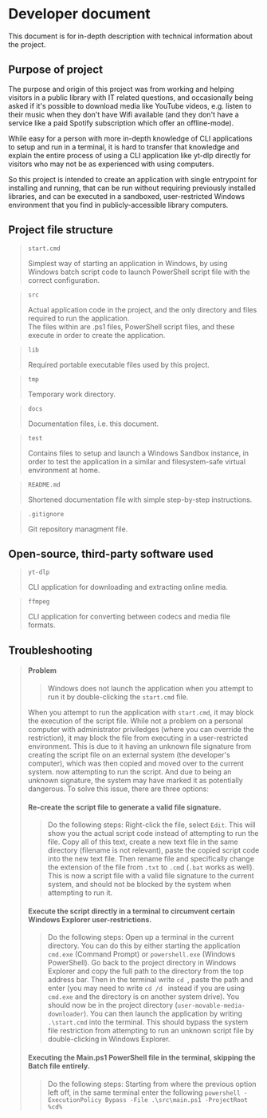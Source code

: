 # Developer document

This document is for in-depth description with technical information about the project.

## Purpose of project

The purpose and origin of this project was from working and helping visitors in a public library with IT related questions, and occasionally being asked if it's possible to download media like YouTube videos, e.g. listen to their music when they don't have Wifi available (and they don't have a service like a paid Spotify subscription which offer an offline-mode).

While easy for a person with more in-depth knowledge of CLI applications to setup and run in a terminal, it is hard to transfer that knowledge and explain the entire process of using a CLI application like yt-dlp directly for visitors who may not be as experienced with using computers.

So this project is intended to create an application with single entrypoint for installing and running, that can be run without requiring previously installed libraries, and can be executed in a sandboxed, user-restricted Windows environment that you find in publicly-accessible library computers.

## Project file structure

> ``start.cmd``
>
> Simplest way of starting an application in Windows, by using Windows batch script code to launch PowerShell script file with the correct configuration.

> ``src``
>
> Actual application code in the project, and the only directory and files required to run the application.\
> The files within are .ps1 files, PowerShell script files, and these execute in order to create the application.

> ``lib``
>
> Required portable executable files used by this project.

> ``tmp``
>
> Temporary work directory.

> ``docs``
>
> Documentation files, i.e. this document.

> ``test``
>
> Contains files to setup and launch a Windows Sandbox instance, in order to test the application in a similar and filesystem-safe virtual environment at home.

> ``README.md``
>
> Shortened documentation file with simple step-by-step instructions.

> ``.gitignore``
>
> Git repository managment file.

## Open-source, third-party software used

> ``yt-dlp``
>
> CLI application for downloading and extracting online media.

> ``ffmpeg``
>
> CLI application for converting between codecs and media file formats.

## Troubleshooting

> #### Problem
>> Windows does not launch the application when you attempt to run it by double-clicking the ``start.cmd`` file.
>
> When you attempt to run the application with ``start.cmd``, it may block the execution of the script file.
> While not a problem on a personal computer with administrator priviledges (where you can override the restriction), it may block the file from executing in a user-restricted environment.
> This is due to it having an unknown file signature from creating the script file on an external system (the developer's computer), which was then copied and moved over to the current system. now attempting to run the script. And due to being an unknown signature, the system may have marked it as potentially dangerous. To solve this issue, there are three options:
>
> #### Re-create the script file to generate a valid file signature.
>> Do the following steps:
>> Right-click the file, select ``Edit``. This will show you the actual script code instead of attempting to run the file. Copy all of this text, create a new text file in the same directory (filename is not relevant), paste the copied script code into the new text file. Then rename file and specifically change the extension of the file from ``.txt`` to ``.cm``d (``.bat`` works as well).
>> This is now a script file with a valid file signature to the current system, and should not be blocked by the system when attempting to run it.
>
> #### Execute the script directly in a terminal to circumvent certain Windows Explorer user-restrictions.
>> Do the following steps:
>> Open up a terminal in the current directory. You can do this by either starting the application ``cmd.exe`` (Command Prompt) or ``powershell.exe`` (Windows PowerShell).
>> Go back to the project directory in Windows Explorer and copy the full path to the directory from the top address bar. Then in the terminal write ``cd ``, paste the path and enter (you may need to write ``cd /d `` instead if you are using ``cmd.exe`` and the directory is on another system drive). You should now be in the project directory (``user-movable-media-downloader``). You can then launch the application by writing ``.\start.cmd`` into the terminal. This should bypass the system file restriction from attempting to run an unknown script file by double-clicking in Windows Explorer.
>
> #### Executing the Main.ps1 PowerShell file in the terminal, skipping the Batch file entirely.
>> Do the following steps:
>> Starting from where the previous option left off, in the same terminal enter the following ``powershell -ExecutionPolicy Bypass -File .\src\main.ps1 -ProjectRoot %cd%``